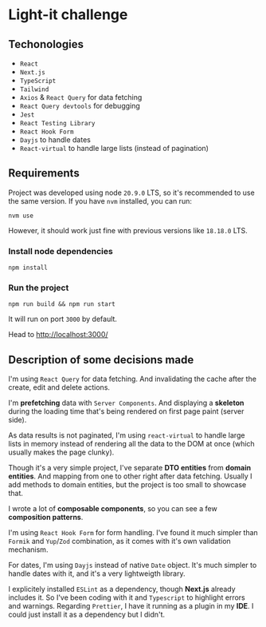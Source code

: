 # Light-it challenge

## Techonologies

- `React`
- `Next.js`
- `TypeScript`
- `Tailwind`
- `Axios` & `React Query` for data fetching
- `React Query devtools` for debugging
- `Jest`
- `React Testing Library`
- `React Hook Form`
- `Dayjs` to handle dates
- `React-virtual` to handle large lists (instead of pagination)

## Requirements

Project was developed using node `20.9.0` LTS, so it's recommended to use the same version. If you have `nvm` installed, you can run:

`nvm use`

However, it should work just fine with previous versions like `18.18.0` LTS.

### Install node dependencies

`npm install`

### Run the project

`npm run build && npm run start`

It will run on port `3000` by default.

Head to <http://localhost:3000/>

## Description of some decisions made

I'm using `React Query` for data fetching. And invalidating the cache after the create, edit and delete actions.

I'm **prefetching** data with `Server Components`. And displaying a **skeleton** during the loading time that's being rendered on first page paint (server side).

As data results is not paginated, I'm using `react-virtual` to handle large lists in memory instead of rendering all the data to the DOM at once (which usually makes the page clunky).

Though it's a very simple project, I've separate **DTO entities** from **domain entities**. And mapping from one to other right after data fetching. Usually I add methods to domain entities, but the project is too small to showcase that.

I wrote a lot of **composable components**, so you can see a few **composition patterns**.

I'm using `React Hook Form` for form handling. I've found it much simpler than `Formik` and `Yup`/`Zod` combination, as it comes with it's own validation mechanism.

For dates, I'm using `Dayjs` instead of native `Date` object. It's much simpler to handle dates with it, and it's a very lightweigth library.

I explicitely installed `ESLint` as a dependency, though **Next.js** already includes it. So I've been coding with it and `Typescript` to highlight errors and warnings. Regarding `Prettier`, I have it running as a plugin in my **IDE**. I could just install it as a dependency but I didn't.
